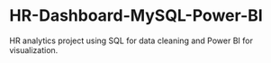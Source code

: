 # HR-Dashboard-MySQL-Power-BI
HR analytics project using SQL for data cleaning and Power BI for visualization.
